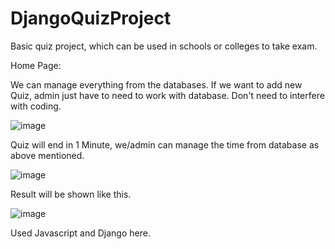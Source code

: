 # DjangoQuizProject
Basic quiz project, which can be used in schools or colleges to take exam.

Home Page:

We can manage everything from the databases.
If we want to add new Quiz, admin just have to need to work with database. Don't need to interfere with coding.

![image](https://user-images.githubusercontent.com/59326871/131340094-f91cfa8d-e37c-4059-8805-19500314bb27.png)

Quiz will end in 1 Minute, we/admin can manage the time from database as above mentioned.

![image](https://user-images.githubusercontent.com/59326871/131340163-5f6ae7be-5f6a-4a5e-b478-e3534f966ff9.png)

Result will be shown like this.

![image](https://user-images.githubusercontent.com/59326871/131340426-946510d0-80b9-42e7-9e62-e3277e009f9e.png)

Used Javascript and Django here.
